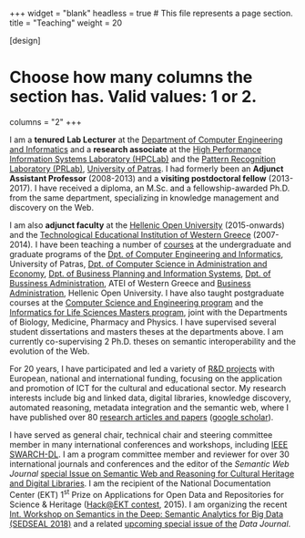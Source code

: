 +++
widget = "blank"
headless = true  # This file represents a page section.
title = "Teaching"
weight = 20

[design]
  # Choose how many columns the section has. Valid values: 1 or 2.
  columns = "2"
+++

I am a **tenured** **Lab Lecturer** at the [Department of Computer
Engineering and Informatics](http://www.ceid.upatras.gr/) and a
**research associate** at the [High Performance Information Systems
Laboratory (HPCLab)](../index.html) and the [Pattern Recognition
Laboratory (PRLab)](http://prlab.ceid.upatras.gr/), [University of
Patras](http://www.upatras.gr/). I had formerly been an **Adjunct
Assistant Professor** (2008-2013) and a **visiting postdoctoral fellow**
(2013-2017). I have received a diploma, an M.Sc. and a
fellowship-awarded Ph.D. from the same department, specializing in
knowledge management and discovery on the Web.

I am also **adjunct faculty** at the [Hellenic Open
University](https://www.eap.gr/en/) (2015-onwards) and the
[Technological Educational Institution of Western
Greece](http://www.teiwest.gr/index.php/en/) (2007-2014)*.* I have been
teaching a number of [courses](courses/index.html) at the undergraduate
and graduate programs of the [Dpt. of Computer Engineering and
Informatics](http://www.ceid.upatras.gr/), University of Patras, [Dpt.
of Computer Science in Administration and
Economy](http://www.amaliada.teipat.gr/), [Dpt. of Business Planning and
Information Systems](http://bpis.teipat.gr/), [Dpt. of Bussiness
Administration](http://ba.teiwest.gr/), ATEI of Western Greece and
[Business
Administration](http://www.eap.gr/en/courses/114-business-administration/1308-e8b437893d7dfd1b22186d733d9ccaed),
Hellenic Open University. I have also taught postgraduate courses at the
[Computer Science and Engineering
program](https://www.ceid.upatras.gr/en/programma-metaptyhiakon-spoydon-me-titlo-epistimi-kai-tehnologia-ypologiston)
and the [Informatics for Life Sciences Masters
program](http://www.pez.upatras.gr/), joint with the Departments of
Biology, Medicine, Pharmacy and Physics. I have supervised several
student dissertations and masters theses at the departments above. I am
currently co-supervising 2 Ph.D. theses on semantic interoperability and
the evolution of the Web.

For 20 years, I have participated and led a variety of [R&D projects](projects/index.html) with European, national and international funding, focusing on the application and promotion of ICT for the cultural and educational sector. My research interests include big and linked data, digital libraries, knowledge discovery, automated reasoning, metadata integration and the semantic web, where I have published over 80 [research articles and papers](publications/index.html) ([google scholar](https://scholar.google.gr/citations?user=m4iVA70AAAAJ&hl=el&oi=ao)).

I have served as general chair, technical chair and steering committee member in many international conferences and workshops, including [IEEE SWARCH-DL](http://swig.hpclab.ceid.upatras.gr/SWARCH-DL). I am a program committee member and reviewer for over 30 international journals and conferences and the editor of the _Semantic Web Journal_ [special Issue on Semantic Web and Reasoning for Cultural Heritage and Digital Libraries](http://content.iospress.com/journals/semantic-web/3/1). I am the recipient of the National Documentation Center (ΕΚΤ) 1<sup>st</sup> Prize on Applications for Open Data and Repositories for Science & Heritage ([Hack@EKT contest](http://saas.ekt.gr/content/contests), 2015). I am organizing the recent [Int. Workshop on Semantics in the Deep: Semantic Analytics for Big Data (SEDSEAL 2018)](https://sedseal2018.ceid.upatras.gr/) and a related [upcoming special issue of the](http://www.mdpi.com/journal/data/special_issues/Semantic_Analytics) _Data Journal_.
